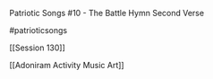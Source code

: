 Patriotic Songs #10 - The Battle Hymn Second Verse

#patrioticsongs 

[[Session 130]]

[[Adoniram Activity Music Art]]
